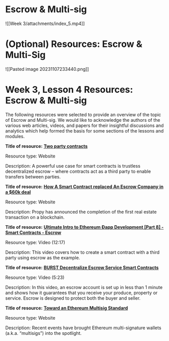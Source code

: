 # Escrow & Multi-sig

![[Week 3/attachments/index_5.mp4]]


# (Optional) Resources: Escrow & Multi-Sig
![[Pasted image 20231107233440.png]]
# Week 3, Lesson 4 Resources: Escrow & Multi-sig

The following resources were selected to provide an overview of the topic of Escrow and Multi-sig. We would like to acknowledge the authors of the various web articles, videos, and papers for their insightful discussions and analytics which help formed the basis for some sections of the lessons and modules.

**Title of resource:** [**Two party contracts**](https://dappsforbeginners.wordpress.com/tutorials/two-party-contracts/)

Resource type: Website

Description: A powerful use case for smart contracts is trustless decentralized escrow – where contracts act as a third party to enable transfers between parties.

**Title of resource:** [**How A Smart Contract replaced An Escrow Company in a $60k deal**](https://hackernoon.com/how-a-smart-contract-replaced-an-escrow-company-in-a-60k-deal-551ff7839044)

Resource type: Website

Description: Propy has announced the completion of the first real estate transaction on a blockchain.

**Title of resource:** [**Ultimate Intro to Ethereum Ðapp Development [Part 8] - Smart Contracts - Escrow**](https://www.youtube.com/watch?v=EbWKtDPFPz8)

Resource type: Video (12:17)

Description: This video covers how to create a smart contract with a third party using escrow as the example.

**Title of resource:** [**BURST Decentralize Escrow Service Smart Contracts**](https://www.youtube.com/watch?v=nxQSeXkOEzw)

Resource type: Video (5:23)

Description: In this video, an escrow account is set up in less than 1 minute and shows how it guarantees that you receive your produce, property or service. Escrow is designed to protect both the buyer and seller.

**Title of resource:** [**Toward an Ethereum Multisig Standard**](https://blog.gridplus.io/toward-an-ethereum-multisig-standard-c566c7b7a3f6)

Resource type: Website

Description: Recent events have brought Ethereum multi-signature wallets (a.k.a. “multisigs”) into the spotlight.